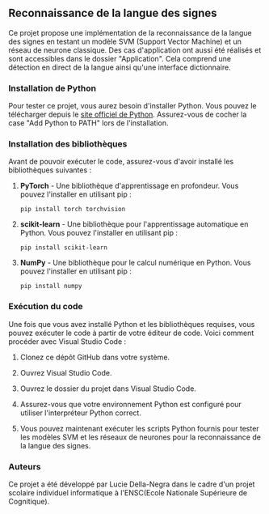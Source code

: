 ## Reconnaissance de la langue des signes

Ce projet propose une implémentation de la reconnaissance de la langue des signes en testant un modèle SVM (Support Vector Machine) et un réseau de neurone classique. Des cas d'application ont aussi été réalisés et sont accessibles dans le dossier "Application". Cela comprend une détection en direct de la langue ainsi qu'une interface dictionnaire.

### Installation de Python

Pour tester ce projet, vous aurez besoin d'installer Python. Vous pouvez le télécharger depuis le [site officiel de Python](https://www.python.org/downloads/). Assurez-vous de cocher la case "Add Python to PATH" lors de l'installation.

### Installation des bibliothèques

Avant de pouvoir exécuter le code, assurez-vous d'avoir installé les bibliothèques suivantes :

1. **PyTorch** - Une bibliothèque d'apprentissage en profondeur. Vous pouvez l'installer en utilisant pip :

    ```
    pip install torch torchvision
    ```

2. **scikit-learn** - Une bibliothèque pour l'apprentissage automatique en Python. Vous pouvez l'installer en utilisant pip :

    ```
    pip install scikit-learn
    ```

3. **NumPy** - Une bibliothèque pour le calcul numérique en Python. Vous pouvez l'installer en utilisant pip :

    ```
    pip install numpy
    ```

### Exécution du code

Une fois que vous avez installé Python et les bibliothèques requises, vous pouvez exécuter le code à partir de votre éditeur de code. Voici comment procéder avec Visual Studio Code :

1. Clonez ce dépôt GitHub dans votre système.

2. Ouvrez Visual Studio Code.

3. Ouvrez le dossier du projet dans Visual Studio Code.

4. Assurez-vous que votre environnement Python est configuré pour utiliser l'interpréteur Python correct.

5. Vous pouvez maintenant exécuter les scripts Python fournis pour tester les modèles SVM et les réseaux de neurones pour la reconnaissance de la langue des signes.

### Auteurs

Ce projet a été développé par Lucie Della-Negra dans le cadre d'un projet scolaire individuel informatique à l'ENSC(Ecole Nationale Supérieure de Cognitique).